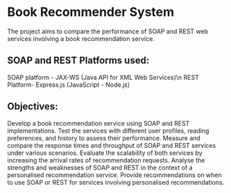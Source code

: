 # Book Recommender System
The project aims to compare the performance of SOAP and REST web services involving a book recommendation service.

## SOAP and REST Platforms used:
SOAP platform - JAX-WS (Java API for XML Web Services)\n
REST Platform- Express.js (JavaScript - Node.js)


## Objectives:
Develop a book recommendation service using SOAP and REST implementations.
Test the services with different user profiles, reading preferences, and history to assess their performance.
Measure and compare the response times and throughput of SOAP and REST services under various scenarios.
Evaluate the scalability of both services by increasing the arrival rates of recommendation requests.
Analyse the strengths and weaknesses of SOAP and REST in the context of a personalised recommendation service.
Provide recommendations on when to use SOAP or REST for services involving personalised recommendations.

